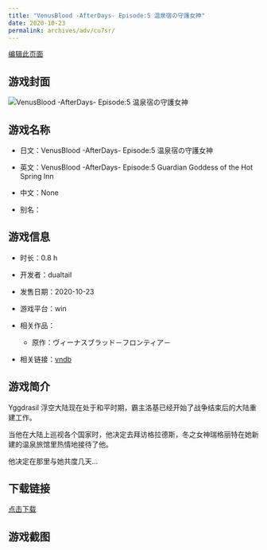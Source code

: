 ```yaml
---
title: "VenusBlood -AfterDays- Episode:5 温泉宿の守護女神"
date: 2020-10-23
permalink: archives/adv/cu7sr/
---
```

[编辑此页面](https://github.com/ACG-3/ADV3-source/blob/main/source/_posts/VenusBlood%20-AfterDays-%20Episode5%20%E6%B8%A9%E6%B3%89%E5%AE%BF%E3%81%AE%E5%AE%88%E8%AD%B7%E5%A5%B3%E7%A5%9E.md)

## 游戏封面

![VenusBlood -AfterDays- Episode:5 温泉宿の守護女神](https://pan.timero.xyz/d/onedrive/img_lib_001/VenusBlood%20-AfterDays-%20Episode5%20%E6%B8%A9%E6%B3%89%E5%AE%BF%E3%81%AE%E5%AE%88%E8%AD%B7%E5%A5%B3%E7%A5%9E_cover.avif)


## 游戏名称

- 日文：VenusBlood -AfterDays- Episode:5 温泉宿の守護女神
- 英文：VenusBlood -AfterDays- Episode:5 Guardian Goddess of the Hot Spring Inn
- 中文：None

- 别名：


## 游戏信息

- 时长：0.8 h
- 开发者：dualtail
- 发售日期：2020-10-23
- 游戏平台：win
- 相关作品：
   - 原作：ヴィーナスブラッド－フロンティア－

- 相关链接：[vndb](https://vndb.org/v29473)


## 游戏简介

Yggdrasil 浮空大陆现在处于和平时期，霸主洛基已经开始了战争结束后的大陆重建工作。

当他在大陆上巡视各个国家时，他决定去拜访格拉德斯，冬之女神瑞格丽特在她新建的温泉旅馆里热情地接待了他。

他决定在那里与她共度几天...




## 下载链接

[点击下载](https://pan.timero.xyz/onedrive/adv_lib_001/VenusBlood%20-AfterDays-%20Episode5%20%E6%B8%A9%E6%B3%89%E5%AE%BF%E3%81%AE%E5%AE%88%E8%AD%B7%E5%A5%B3%E7%A5%9E)


## 游戏截图


